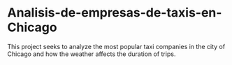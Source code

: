 # Analisis-de-empresas-de-taxis-en-Chicago
This project seeks to analyze the most popular taxi companies in the city of Chicago and how the weather affects the duration of trips. 
